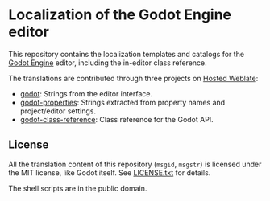 # Localization of the Godot Engine editor

This repository contains the localization templates and catalogs for the
[Godot Engine](https://godotengine.org) editor, including the in-editor
class reference.

The translations are contributed through three projects on [Hosted
Weblate](https://hosted.weblate.org/projects/godot-engine/):

- [godot](https://hosted.weblate.org/projects/godot-engine/godot/):
  Strings from the editor interface.
- [godot-properties](https://hosted.weblate.org/projects/godot-engine/godot-properties/):
  Strings extracted from property names and project/editor settings.
- [godot-class-reference](https://hosted.weblate.org/projects/godot-engine/godot-class-reference/):
  Class reference for the Godot API.

## License

All the translation content of this repository (`msgid`, `msgstr`) is
licensed under the MIT license, like Godot itself.
See [LICENSE.txt](/LICENSE.txt) for details.

The shell scripts are in the public domain.
